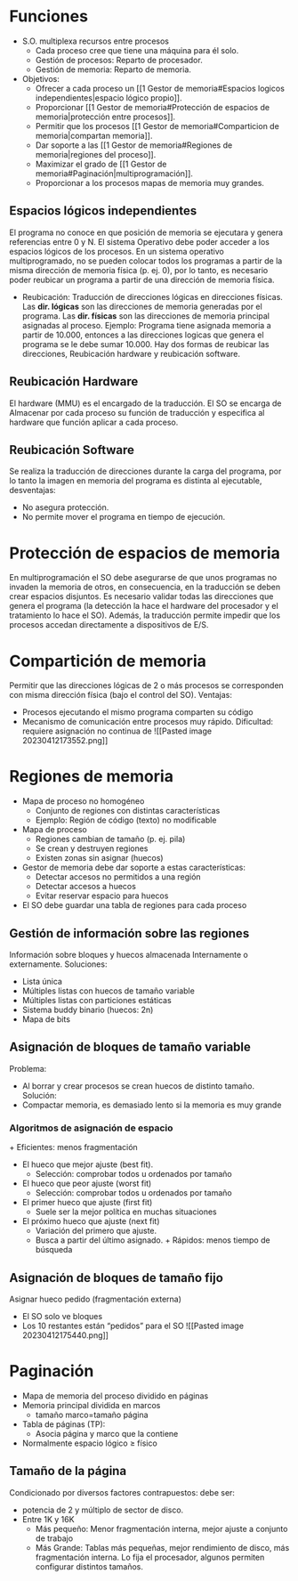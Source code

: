 # Funciones
- S.O. multiplexa recursos entre procesos
	- Cada proceso cree que tiene una máquina para él solo. 
	- Gestión de procesos: Reparto de procesador. 
	- Gestión de memoria: Reparto de memoria.
- Objetivos:
	- Ofrecer a cada proceso un [[1 Gestor de memoria#Espacios logicos independientes|espacio lógico propio]]. 
	- Proporcionar [[1 Gestor de memoria#Protección de espacios de memoria|protección entre procesos]].
	- Permitir que los procesos [[1 Gestor de memoria#Comparticion de memoria|compartan memoria]]. 
	- Dar soporte a las [[1 Gestor de memoria#Regiones de memoria|regiones del proceso]]. 
	- Maximizar el grado de [[1 Gestor de memoria#Paginación|multiprogramación]]. 
	- Proporcionar a los procesos mapas de memoria muy grandes.

## Espacios lógicos independientes
El programa no conoce en que posición de memoria se ejecutara y genera referencias entre 0 y N. El sistema Operativo debe poder acceder a los espacios lógicos de los procesos.
En un sistema operativo multiprogramado, no se pueden colocar todos los programas a partir de la misma dirección de memoria física (p. ej. 0), por lo tanto, es necesario poder reubicar un programa a partir de una dirección de memoria física.
- Reubicación: Traducción de direcciones lógicas en direcciones físicas.
Las **dir. lógicas** son las direcciones de memoria generadas por el programa.
Las **dir. físicas** son las direcciones de memoria principal asignadas al proceso.
Ejemplo: Programa tiene asignada memoria a partir de 10.000, entonces a las direcciones logicas que genera el programa se le debe sumar 10.000.
Hay dos formas de reubicar las direcciones, Reubicación hardware y reubicación software.
## Reubicación Hardware
El hardware (MMU) es el encargado de la traducción. 
El SO se encarga de Almacenar por cada proceso su función de traducción y especifica al hardware que función aplicar a cada proceso.
## Reubicación Software
Se realiza la traducción de direcciones durante la carga del programa, por lo tanto la imagen en memoria del programa es distinta al ejecutable, desventajas:
- No asegura protección.
- No permite mover el programa en tiempo de ejecución.

# Protección de espacios de memoria 
En multiprogramación el SO debe asegurarse de que unos programas no invaden la memoria de otros, en consecuencia, en la traducción se deben crear espacios disjuntos. 
Es necesario validar todas las direcciones que genera el programa (la detección la hace el hardware del procesador y el tratamiento lo hace el SO). 
Además, la traducción permite impedir que los procesos accedan directamente a dispositivos de E/S.

# Compartición de memoria
Permitir que las direcciones lógicas de 2 o más procesos se corresponden con misma dirección física (bajo el control del SO). Ventajas:
- Procesos ejecutando el mismo programa comparten su código
- Mecanismo de comunicación entre procesos muy rápido.
Dificultad: requiere asignación no continua de 
![[Pasted image 20230412173552.png]]

# Regiones de memoria
- Mapa de proceso no homogéneo
	- Conjunto de regiones con distintas características
	- Ejemplo: Región de código (texto) no modificable
- Mapa de proceso
	- Regiones cambian de tamaño (p. ej. pila)
	- Se crean y destruyen regiones
	- Existen zonas sin asignar (huecos)
- Gestor de memoria debe dar soporte a estas características:
	- Detectar accesos no permitidos a una región
	- Detectar accesos a huecos
	- Evitar reservar espacio para huecos
- El SO debe guardar una tabla de regiones para cada proceso
## Gestión de información sobre las regiones
Información sobre bloques y huecos almacenada Internamente o externamente.
Soluciones:
- Lista única 
- Múltiples listas con huecos de tamaño variable 
- Múltiples listas con particiones estáticas
- Sistema buddy binario (huecos: 2n) 
- Mapa de bits
## Asignación de bloques de tamaño variable
Problema:
- Al borrar y crear procesos se crean huecos de distinto tamaño.
Solución:
- Compactar memoria, es demasiado lento si la memoria es muy grande

### Algoritmos de asignación de espacio
\+ Eficientes: menos fragmentación
- El hueco que mejor ajuste (best fit).
	- Selección: comprobar todos u ordenados por tamaño 
- El hueco que peor ajuste (worst fit) 
	- Selección: comprobar todos u ordenados por tamaño 
- El primer hueco que ajuste (first fit) 
	- Suele ser la mejor política en muchas situaciones 
- El próximo hueco que ajuste (next fit) 
	- Variación del primero que ajuste. 
	- Busca a partir del último asignado.
\+ Rápidos: menos tiempo de búsqueda
## Asignación de bloques de tamaño fijo
Asignar hueco pedido (fragmentación externa)
- El SO solo ve bloques
- Los 10 restantes están “pedidos” para el SO
![[Pasted image 20230412175440.png]]

# Paginación
- Mapa de memoria del proceso dividido en páginas
- Memoria principal dividida en marcos
	- tamaño marco=tamaño página
- Tabla de páginas (TP):
	- Asocia página y marco que la contiene
- Normalmente espacio lógico ≥ físico
## Tamaño de la página
Condicionado por diversos factores contrapuestos:
debe ser:
- potencia de 2 y múltiplo de sector de disco.
- Entre 1K y 16K
	- Más pequeño: Menor fragmentación interna, mejor ajuste a conjunto de trabajo
	- Más Grande: Tablas más pequeñas, mejor rendimiento de disco, más fragmentación interna.
Lo fija el procesador, algunos permiten configurar distintos tamaños.
